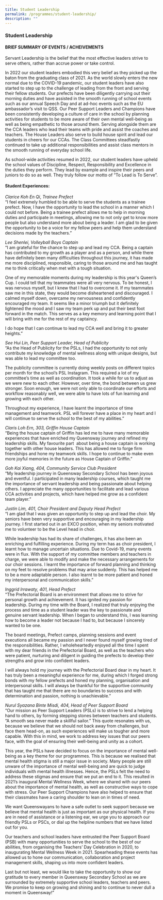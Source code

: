 ```yaml
---
title: Student Leadership
permalink: /programmes/student-leadership/
description: ""
---
```

### Student Leadership

#### BRIEF SUMMARY OF EVENTS / ACHEIVEMENTS

Servant Leadership is the belief that the most effective leaders strive to serve others, rather than accrue power or take control. 

In 2022 our student leaders embodied this very belief as they picked up the baton from the graduating class of 2021. As the world slowly enters the new normal due to the COVID-19 pandemic, our student leaders have also started to step up to the challenge of leading from the front and serving their fellow students. Our prefects have been diligently carrying out their morning duties and have assisted in the smooth running of school events such as our annual Speech Day and at ad-hoc events such as the EU ambassador’s visit to QSS. Our Peer Support Leaders and Champions have been consistently developing a culture of care in the school by planning activities for students to be more aware of their own mental well-being as well as being empathetic to those around them. Serving alongside them are the CCA leaders who lead their teams with pride and assist the coaches and teachers. The House Leaders also serve to build house spirit and lead our students in cheers for our CCAs. The Class Committees steadfastly continued to take up additional responsibilities and assist class mentors in the smooth running of everyday school life.

As school-wide activities resumed in 2022, our student leaders have upheld the school values of Discipline, Respect, Responsibility and Excellence in the duties they perform. They lead by example and inspire their peers and juniors to do so as well. They truly follow our motto of “To Lead is To Serve”.


#### Student Experiences:

*Clarice Koh En Qi*,  _Trainee Prefect_<br>
“I feel extremely humbled to be able to serve the students as a trainee prefect. Now, I have the opportunity to lead the school in a manner which I could not before. Being a trainee prefect allows me to help in morning duties and participate in meetings, allowing me to not only get to know more people but also understand more about being a leader. I am glad to be given the opportunity to be a voice for my fellow peers and help them understand decisions made by the teachers.”

  

_Lee Shenlei, Volleyball Boys Captain_<br>
“I am grateful for the chance to step up and lead my CCA. Being a captain has contributed to my growth as a player and as a person, and while there have definitely been many difficulties throughout this journey, it has made me more disciplined, responsible, caring to those around me and has taught me to think critically when met with a tough situation.

One of my memorable moments during my leadership is this year's Queen’s Cup. I could tell that my teammates were all very nervous. To be honest, I was nervous myself, but I knew that I had to overcome it. If my teammates saw me in this state, they would become disheartened and discouraged. I calmed myself down, overcame my nervousness and confidently encouraged my team. It seems like a minor triumph but it definitely lightened the mood and I saw my team perk up and put their best foot forward in the match. This serves as a key memory and learning point that I will bring with me for the rest of my captaincy.

I do hope that I can continue to lead my CCA well and bring it to greater heights.”

  

_See Hui Lin, Peer Support Leader, Head of Publicity_<br>
“As the Head of Publicity for the PSLs, I had the opportunity to not only contribute my knowledge of mental wellness along with unique designs, but was able to lead my committee too.

The publicity committee is currently doing weekly posts on different topics per month for the school’s PSL Instagram. This required a lot of my committee’s time as well as coordination. It took a while for us to adjust as we were new to each other. However, over time, the bond between us grew stronger. Soon enough, we were not only able to coordinate our efforts and workflow reasonably well, we were able to have lots of fun learning and growing with each other.

Throughout my experience, I have learnt the importance of time management and teamwork. PSL will forever have a place in my heart and I will continue to serve the school to the best of my abilities.”

  

_Claris Loh Ern, 303, Griffin House Captain_<br>
“Being the house captain of Griffin has led me to have many memorable experiences that have enriched my Queensway journey and refined my leadership skills. My favourite part  about being a house captain is working together with other house leaders. This has allowed me to forge firm friendships and hone my teamwork skills. I hope to continue to make even more joyful memories in the future as House Captain of Griffin.”

  

_Goh Kai Xiang, 404, Community Service Club President_<br>
“My leadership journey in Queensway Secondary School has been joyous and eventful. I participated in many leadership courses, which taught me the importance of servant leadership and being passionate about helping others. I appreciate the many opportunities to facilitate and lead various CCA activities and projects, which have helped me grow as a confident team player.”

  

_Justin Lim, 401, Choir President and Deputy Head Prefect_<br>
“I am glad that I was given an opportunity to step up and lead the choir. My seniors have been very supportive and encouraging in my leadership journey. I first started out in an EXCO position, when my seniors motivated me to volunteer to be the Level head in choir.

While leadership has had its share of challenges, it has also been an enriching and fulfilling experience. During my term has as choir president, I learnt how to manage uncertain situations. Due to Covid-19, many events were in flux. With the support of my committee members and teachers in charge, we were able to modify and make the necessary arrangements for our choir sessions. I learnt the importance of forward planning and thinking on my feet to resolve problems that may arise suddenly. This has helped me to be a more adaptable person. I also learnt to be more patient and honed my interpersonal and communication skills.” 

  

_Inggrid Irrawaty, 401, Head Prefect_<br>
“The Prefectorial Board is an environment that allows me to strive for personal growth and achievement. It has ignited my passion for leadership. During my time with the Board, I realized that truly enjoying the process and time as a student leader was the key to passionate and genuine servant leadership. When I began to understand this, I was learning how to become a leader not because I had to, but because I sincerely wanted to be one.

The board meetings, Prefect camps, planning sessions and event executions all became my passion and I never found myself growing tired of the responsibilities. Rather, I wholeheartedly enjoyed all the time I spent with my dear friends in the Prefectorial Board, as well as the teachers who were patient, nurturing and diligent in guiding the prefects to develop their strengths and grow into confident leaders.

I will always hold my journey with the Prefectorial Board dear in my heart. It has truly been a meaningful experience for me, during which I forged strong bonds with my fellow prefects and honed my planning, organisation and interpersonal skills. I will always be thankful for the supportive community that has taught me that there are no boundaries to success and with determination and passion, nothing is unachievable.”

  

_Nurul Syazana Binte Misdi, 404, Head of Peer Support Board_<br>
“Our mission as Peer Support Leaders (PSLs) is to strive to lend a helping hand to others, by forming stepping stones between teachers and students. “A smooth sea never made a skillful sailor.” This quote resonates with us, because we believe that we should not back away from challenges, but face them head-on, as such experiences will make us tougher and more capable. With this in mind, we work to address key issues that our peers face, with the goal of ensuring their well-being and unity as a cohort.

This year, the PSLs have decided to focus on the importance of mental well-being as a key theme for our programmes. This is because we realised that mental health stigma is still a major issue in society. Many people are still unware of the importance of mental well-being and are quick to judge individuals with mental health illnesses. Hence, the PSLs felt the need to address these stigmas and ensure that we put an end to it. This resulted in 2021’s inaugural Mental Wellness Week, where we shared with our peers about the importance of mental health, as well as constructive ways to cope with stress. Our Peer Support Champions have also helped to ensure that their classmates have a caring shoulder to lean on in times of need.

We want Queenswayans to have a safe outlet to seek support because we believe that mental health is just as important as our physical health. If you are in need of assistance or a listening ear, we urge you to approach our friendly PSLs or PSCs, or dial up the helpline numbers that we have listed out for you.

Our teachers and school leaders have entrusted the Peer Support Board (PSB) with many opportunities to serve the school to the best of our abilities, from organising the Teachers’ Day Celebration in 2020, to inaugurating Mental Wellness Week in 2021. Spearheading these events has allowed us to hone our communication, collaboration and project management skills, shaping us into more confident leaders.

Last but not least, we would like to take the opportunity to show our gratitude to every member in Queensway Secondary School as we are surrounded by extremely supportive school leaders, teachers and peers. We promise to keep on growing and shining and to continue to never dull a moment in Queensway!”